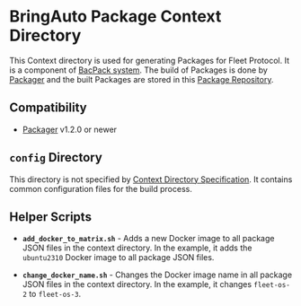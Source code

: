 # BringAuto Package Context Directory

This Context directory is used for generating Packages for Fleet Protocol. It is a component of [BacPack system]. The build of Packages is done by [Packager] and the built Packages are stored in this [Package Repository].

## Compatibility

- [Packager] v1.2.0 or newer

## `config` Directory

This directory is not specified by [Context Directory Specification]. It contains common configuration files for the build process.

## Helper Scripts

- **`add_docker_to_matrix.sh`** - Adds a new Docker image to all package JSON files in the context directory. In the example, it adds the `ubuntu2310` Docker image to all package JSON files.

- **`change_docker_name.sh`** - Changes the Docker image name in all package JSON files in the context directory. In the example, it changes `fleet-os-2` to `fleet-os-3`.



[BacPack system]: https://github.com/bacpack-system
[Packager]: https://github.com/bacpack-system/packager
[Package Repository]: https://gitea.bringauto.com/fleet-protocol/package-repository
[Context Directory Specification]: https://github.com/bacpack-system/packager/blob/master/doc/ContextStructure.md
